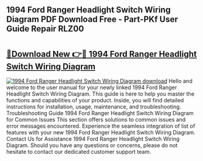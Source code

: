 ## 1994 Ford Ranger Headlight Switch Wiring Diagram PDF Download Free - Part-PKf User Guide Repair RLZ00

# <h2><a href="http://dfql3xl.blite.top/?on=1994+Ford+Ranger+Headlight+Switch+Wiring+Diagram">🔗Download New 👉🔴 1994 Ford Ranger Headlight Switch Wiring Diagram</a></h2>

[![1994 Ford Ranger Headlight Switch Wiring Diagram download](https://i.imgur.com/lujVjoI.png)](http://dfql3xl.blite.top/?on=1994+Ford+Ranger+Headlight+Switch+Wiring+Diagram)
Hello and welcome to the user manual for your newly linked 1994 Ford Ranger Headlight Switch Wiring Diagram. This guide is here to help you master the functions and capabilities of your product. Inside, you will find detailed instructions for installation, usage, maintenance, and troubleshooting. Troubleshooting Guide 1994 Ford Ranger Headlight Switch Wiring Diagram for Common Issues This section offers solutions to common issues and error messages encountered. Experience the seamless integration of list of features with your new 1994 Ford Ranger Headlight Switch Wiring Diagram. Contact Us for Assistance 1994 Ford Ranger Headlight Switch Wiring Diagram. Should you have any questions or concerns, please do not hesitate to contact our dedicated customer support team.
